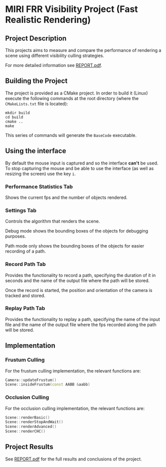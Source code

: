 # MIRI FRR Visibility Project (Fast Realistic Rendering)

## Project Description
This projects aims to measure and compare the performance of rendering a scene using different visibility culling strategies.

For more detailed information see [REPORT.pdf](https://github.com/guillempd/miri-frr-visibility/blob/master/REPORT.pdf).

## Building the Project
The project is provided as a CMake project. In order to build it (Linux) execute the following commands at the root directory (where the `CMakeLists.txt` file is located):

```
mkdir build
cd build
cmake ..
make
```

This series of commands will generate the `BaseCode` executable.

## Using the interface

By default the mouse input is captured and so the interface **can't** be used. To stop capturing the mouse and be able to use the interface (as well as resizing the screen) use the key `i`.

### Performance Statistics Tab
Shows the current fps and the number of objects rendered.

### Settings Tab
Controls the algorithm that renders the scene.

Debug mode shows the bounding boxes of the objects for debugging purposes.

Path mode only shows the bounding boxes of the objects for easier recording of a path.
### Record Path Tab
Provides the functionality to record a path, specifying the duration of it in seconds and the name of the output file where the path will be stored.

Once the record is started, the position and orientation of the camera is tracked and stored.

### Replay Path Tab
Provides the functionality to replay a path, specifying the name of the input file and the name of the output file where the fps recorded along the path will be stored.

## Implementation

### Frustum Culling
For the frustum culling implementation, the relevant functions are:
```c++
Camera::updateFrustum()
Scene::insideFrustum(const AABB &aabb)
```

### Occlusion Culling
For the occlusion culling implementation, the relevant functions are:
```c++
Scene::renderBasic()
Scene::renderStopAndWait()
Scene::renderAdvanced()
Scene::renderCHC()
```

## Project Results
See [REPORT.pdf](https://github.com/guillempd/miri-frr-visibility/blob/master/REPORT.pdf) for the full results and conclusions of the project.